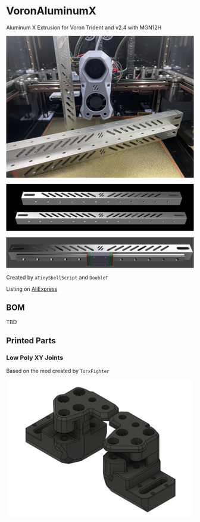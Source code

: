 # VoronAluminumX

Aluminum X Extrusion for Voron Trident and v2.4 with MGN12H

<p align="center">
  <img src="images/tubes.png">
</p>


<p align="center">
  <img src="images/image1.png">
</p>


<p align="center">
  <img src="images/image2.png">
</p>


Created by `aTinyShellScript` and `DoubleT`

Listing on [AliExpress](https://www.aliexpress.com/item/1005004121247823.html)

## BOM

TBD

## Printed Parts

### Low Poly XY Joints

Based on the mod created by `TorxFighter`

<p align="center">
  <img src="images/low_poly_xy_joints.png">
</p>

